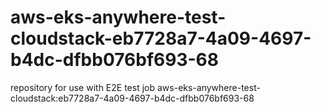 # aws-eks-anywhere-test-cloudstack-eb7728a7-4a09-4697-b4dc-dfbb076bf693-68
repository for use with E2E test job aws-eks-anywhere-test-cloudstack:eb7728a7-4a09-4697-b4dc-dfbb076bf693-68
